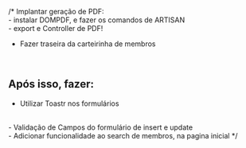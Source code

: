 /* 
Implantar geração de PDF:
	<br>
	- instalar DOMPDF, e fazer os comandos de ARTISAN
		<br>
		- export e Controller de PDF! 
<br>
- Fazer traseira da carteirinha de membros
<br>

## Após isso, fazer:
- Utilizar Toastr nos formulários
<br>
- Validação de Campos do formulário de insert e update
<br>
- Adicionar funcionalidade ao search de membros, na pagina inicial
*/